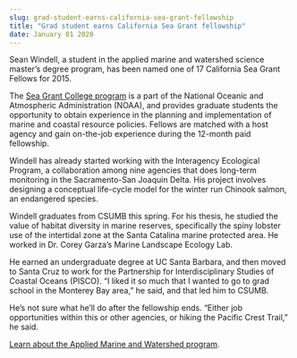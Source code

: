 ```yaml
---
slug: grad-student-earns-california-sea-grant-fellowship
title: "Grad student earns California Sea Grant fellowship"
date: January 01 2020
---
```


 
<p>
  Sean Windell, a student in the applied marine and watershed science master’s
  degree program, has been named one of 17 California Sea Grant Fellows for
  2015.
</p>
<p>
  The
  <a
    href="https://www.csgc.ucsd.edu/EDUCATION/STATEFELLOW/StateFellow_current.html"
    >Sea Grant College program</a
  >
  is a part of the National Oceanic and Atmospheric Administration
  &#40;NOAA&#41;, and provides graduate students the opportunity to obtain
  experience in the planning and implementation of marine and coastal resource
  policies. Fellows are matched with a host agency and gain on&#45;the&#45;job
  experience during the 12&#45;month paid fellowship.
</p>
<p>
  Windell has already started working with the Interagency Ecological Program, a
  collaboration among nine agencies that does long&#45;term monitoring in the
  Sacramento&#45;San Joaquin Delta. His project involves designing a conceptual
  life&#45;cycle model for the winter run Chinook salmon, an endangered species.
</p>
<p>
  Windell graduates from CSUMB this spring. For his thesis, he studied the value
  of habitat diversity in marine reserves, specifically the spiny lobster use of
  the intertidal zone at the Santa Catalina marine protected area. He worked in
  Dr. Corey Garza’s Marine Landscape Ecology Lab.
</p>
<p>
  He earned an undergraduate degree at UC Santa Barbara, and then moved to Santa
  Cruz to work for the Partnership for Interdisciplinary Studies of Coastal
  Oceans &#40;PISCO&#41;. “I liked it so much that I wanted to go to grad school
  in the Monterey Bay area,” he said, and that led him to CSUMB.
</p>
<p>
  He’s not sure what he’ll do after the fellowship ends. “Either job
  opportunities within this or other agencies, or hiking the Pacific Crest
  Trail,” he said.
</p>
<p>
  <a href="https://csumb.edu/amws"
    >Learn about the Applied Marine and Watershed program</a
  >.
</p>
 
